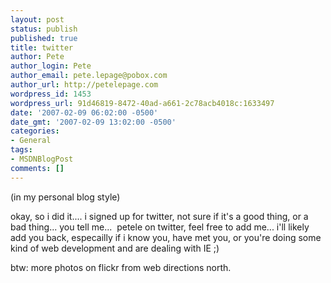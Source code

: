 ```yaml
---
layout: post
status: publish
published: true
title: twitter
author: Pete
author_login: Pete
author_email: pete.lepage@pobox.com
author_url: http://petelepage.com
wordpress_id: 1453
wordpress_url: 91d46819-8472-40ad-a661-2c78acb4018c:1633497
date: '2007-02-09 06:02:00 -0500'
date_gmt: '2007-02-09 13:02:00 -0500'
categories:
- General
tags:
- MSDNBlogPost
comments: []
---
```

<p>(in my personal blog style)</p>
<p>okay, so i did it.... i signed up for twitter, not sure if it's a good thing, or a bad thing... you tell me...  petele on twitter, feel free to add me... i'll likely add you back, especailly if i know you, have met you, or you're doing some kind of web development and are dealing with IE ;)</p>
<p>btw: more photos on flickr from web directions north.</p>
<p><img src="http://blogs.msdn.com/aggbug.aspx?PostID=1633497" alt="" width="1" height="1" /></p>
